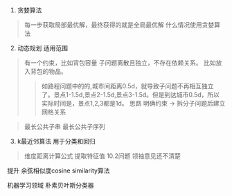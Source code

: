1. 贪婪算法
> 每一步获取局部最优解，最终获得的就是全局最优解
> 什么情况使用贪婪算法


2. 动态规划 
适用范围
> 有一个约束，比如背包容量
> 子问题离散且独立，不存在依赖关系。 比如放入背包的物品。
>> 如路程问题中的的,城市间距离0.5d，就导致子问题不再相互独立了。景点1-1.5d,景点2-1.5d,景点3-1.5d。但是到达城市0.5d，所以实际时间是，景点1,2,3都是1d。
> 思路 明确约束 -> 拆分子问题后建立网格关系

>最长公共子串
>最长公共子序列

3. k最近邻算法 用于分类和回归
> 维度距离计算公式
> 提取特征值
> 10.2问题 领袖意见还不清楚

提升 余弦相似度cosine similarity算法
> 

机器学习领域
朴素贝叶斯分类器